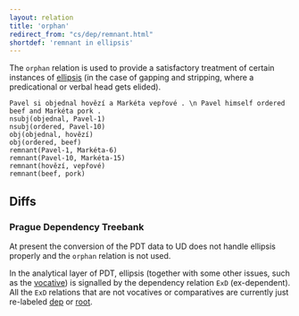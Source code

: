```yaml
---
layout: relation
title: 'orphan'
redirect_from: "cs/dep/remnant.html"
shortdef: 'remnant in ellipsis'
---
```


The `orphan` relation is used to provide a satisfactory treatment of certain instances of
[ellipsis](http://universaldependencies.org/cs/overview/specific-syntax.html#ellipsis)
(in the case of gapping and stripping, where a predicational or verbal
head gets elided).

~~~ sdparse
Pavel si objednal hovězí a Markéta vepřové . \n Pavel himself ordered beef and Markéta pork .
nsubj(objednal, Pavel-1)
nsubj(ordered, Pavel-10)
obj(objednal, hovězí)
obj(ordered, beef)
remnant(Pavel-1, Markéta-6)
remnant(Pavel-10, Markéta-15)
remnant(hovězí, vepřové)
remnant(beef, pork)
~~~

## Diffs

### Prague Dependency Treebank

At present the conversion of the PDT data to UD does not handle ellipsis properly
and the `orphan` relation is not used.

In the analytical layer of PDT, ellipsis
(together with some other issues, such as the [vocative]()) is signalled by the
dependency relation `ExD` (ex-dependent).
All the `ExD` relations that are not vocatives or comparatives are currently just re-labeled [dep]()
or [root]().
